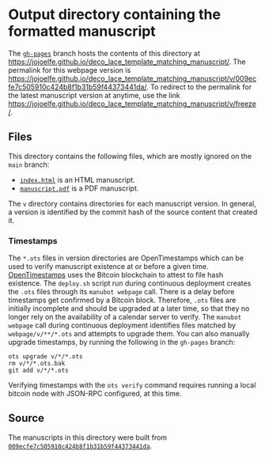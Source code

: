 # Output directory containing the formatted manuscript

The [`gh-pages`](https://github.com/jojoelfe/deco_lace_template_matching_manuscript/tree/gh-pages) branch hosts the contents of this directory at <https://jojoelfe.github.io/deco_lace_template_matching_manuscript/>.
The permalink for this webpage version is <https://jojoelfe.github.io/deco_lace_template_matching_manuscript/v/009ecfe7c505910c424b8f1b31b59f44373441da/>.
To redirect to the permalink for the latest manuscript version at anytime, use the link <https://jojoelfe.github.io/deco_lace_template_matching_manuscript/v/freeze/>.

## Files

This directory contains the following files, which are mostly ignored on the `main` branch:

+ [`index.html`](index.html) is an HTML manuscript.
+ [`manuscript.pdf`](manuscript.pdf) is a PDF manuscript.

The `v` directory contains directories for each manuscript version.
In general, a version is identified by the commit hash of the source content that created it.

### Timestamps

The `*.ots` files in version directories are OpenTimestamps which can be used to verify manuscript existence at or before a given time.
[OpenTimestamps](https://opentimestamps.org/) uses the Bitcoin blockchain to attest to file hash existence.
The `deploy.sh` script run during continuous deployment creates the `.ots` files through its `manubot webpage` call.
There is a delay before timestamps get confirmed by a Bitcoin block.
Therefore, `.ots` files are initially incomplete and should be upgraded at a later time, so that they no longer rely on the availability of a calendar server to verify.
The `manubot webpage` call during continuous deployment identifies files matched by `webpage/v/**/*.ots` and attempts to upgrade them.
You can also manually upgrade timestamps, by running the following in the `gh-pages` branch:

```shell
ots upgrade v/*/*.ots
rm v/*/*.ots.bak
git add v/*/*.ots
```

Verifying timestamps with the `ots verify` command requires running a local bitcoin node with JSON-RPC configured, at this time.

## Source

The manuscripts in this directory were built from
[`009ecfe7c505910c424b8f1b31b59f44373441da`](https://github.com/jojoelfe/deco_lace_template_matching_manuscript/commit/009ecfe7c505910c424b8f1b31b59f44373441da).
